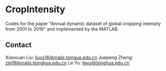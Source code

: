 # CropIntensity

Codes for the paper "Annual dynamic dataset of global cropping intensity from 2001 to 2019" and implemented by the MATLAB.

## Contact

Xiaoxuan Liu: liuxx16@mails.tsingua.edu.cn
Juepeng Zheng: zjp19@mails.tsinghua.edu.cn
Le Yu: leyu@tsinghua.edu.cn
